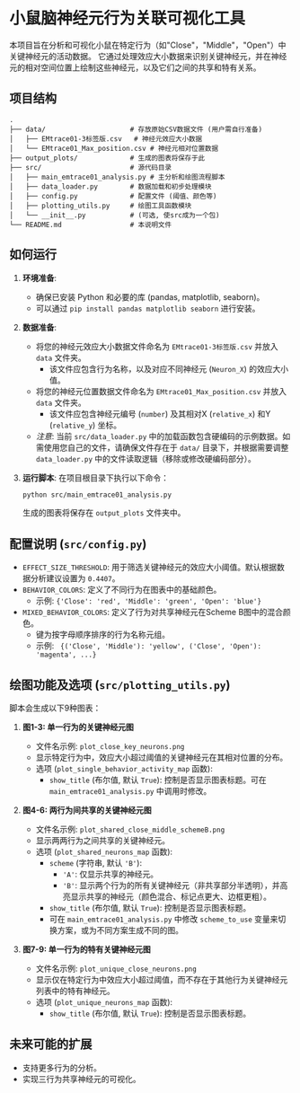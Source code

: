 # 小鼠脑神经元行为关联可视化工具

本项目旨在分析和可视化小鼠在特定行为（如"Close"，"Middle"，"Open"）中关键神经元的活动数据。
它通过处理效应大小数据来识别关键神经元，并在神经元的相对空间位置上绘制这些神经元，以及它们之间的共享和特有关系。

## 项目结构

```
.
├── data/                     # 存放原始CSV数据文件 (用户需自行准备)
│   ├── EMtrace01-3标签版.csv   # 神经元效应大小数据
│   └── EMtrace01_Max_position.csv # 神经元相对位置数据
├── output_plots/             # 生成的图表将保存于此
├── src/                      # 源代码目录
│   ├── main_emtrace01_analysis.py # 主分析和绘图流程脚本
│   ├── data_loader.py        # 数据加载和初步处理模块
│   ├── config.py             # 配置文件 (阈值、颜色等)
│   ├── plotting_utils.py     # 绘图工具函数模块
│   └── __init__.py           # (可选, 使src成为一个包)
└── README.md                 # 本说明文件
```

## 如何运行

1.  **环境准备**:
    *   确保已安装 Python 和必要的库 (pandas, matplotlib, seaborn)。
    *   可以通过 `pip install pandas matplotlib seaborn` 进行安装。

2.  **数据准备**:
    *   将您的神经元效应大小数据文件命名为 `EMtrace01-3标签版.csv` 并放入 `data` 文件夹。
        *   该文件应包含行为名称，以及对应不同神经元 (`Neuron_X`) 的效应大小值。
    *   将您的神经元位置数据文件命名为 `EMtrace01_Max_position.csv` 并放入 `data` 文件夹。
        *   该文件应包含神经元编号 (`number`) 及其相对X (`relative_x`) 和Y (`relative_y`) 坐标。
    *   *注意*: 当前 `src/data_loader.py` 中的加载函数包含硬编码的示例数据。如需使用您自己的文件，请确保文件存在于 `data/` 目录下，并根据需要调整 `data_loader.py` 中的文件读取逻辑（移除或修改硬编码部分）。

3.  **运行脚本**:
    在项目根目录下执行以下命令：
    ```bash
    python src/main_emtrace01_analysis.py
    ```
    生成的图表将保存在 `output_plots` 文件夹中。

## 配置说明 (`src/config.py`)

*   `EFFECT_SIZE_THRESHOLD`: 用于筛选关键神经元的效应大小阈值。默认根据数据分析建议设置为 `0.4407`。
*   `BEHAVIOR_COLORS`: 定义了不同行为在图表中的基础颜色。
    *   示例: `{'Close': 'red', 'Middle': 'green', 'Open': 'blue'}`
*   `MIXED_BEHAVIOR_COLORS`: 定义了行为对共享神经元在Scheme B图中的混合颜色。
    *   键为按字母顺序排序的行为名称元组。
    *   示例: ` {('Close', 'Middle'): 'yellow', ('Close', 'Open'): 'magenta', ...}`

## 绘图功能及选项 (`src/plotting_utils.py`)

脚本会生成以下9种图表：

1.  **图1-3: 单一行为的关键神经元图**
    *   文件名示例: `plot_close_key_neurons.png`
    *   显示特定行为中，效应大小超过阈值的关键神经元在其相对位置的分布。
    *   选项 (`plot_single_behavior_activity_map` 函数):
        *   `show_title` (布尔值, 默认 `True`): 控制是否显示图表标题。可在 `main_emtrace01_analysis.py` 中调用时修改。

2.  **图4-6: 两行为间共享的关键神经元图**
    *   文件名示例: `plot_shared_close_middle_schemeB.png`
    *   显示两两行为之间共享的关键神经元。
    *   选项 (`plot_shared_neurons_map` 函数):
        *   `scheme` (字符串, 默认 `'B'`):
            *   `'A'`: 仅显示共享的神经元。
            *   `'B'`: 显示两个行为的所有关键神经元（非共享部分半透明），并高亮显示共享的神经元（颜色混合、标记点更大、边框更粗）。
        *   `show_title` (布尔值, 默认 `True`): 控制是否显示图表标题。
        *   可在 `main_emtrace01_analysis.py` 中修改 `scheme_to_use` 变量来切换方案，或为不同方案生成不同的图。

3.  **图7-9: 单一行为的特有关键神经元图**
    *   文件名示例: `plot_unique_close_neurons.png`
    *   显示仅在特定行为中效应大小超过阈值，而不存在于其他行为关键神经元列表中的特有神经元。
    *   选项 (`plot_unique_neurons_map` 函数):
        *   `show_title` (布尔值, 默认 `True`): 控制是否显示图表标题。

## 未来可能的扩展

*   支持更多行为的分析。
*   实现三行为共享神经元的可视化。
 